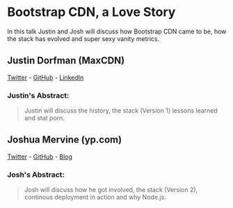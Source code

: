 # Bootstrap CDN, a Love Story

In this talk Justin and Josh will discuss how Bootstrap CDN came to be, how the stack has evolved and super sexy vanity metrics.

## Justin Dorfman (MaxCDN) 
[Twitter](https://twitter.com/jdorfman) - [GitHub](https://github.com/jdorfman) - [LinkedIn](http://www.linkedin.com/in/justindorfman/)

### Justin's Abstract:
> Justin will discuss the history, the stack (Version 1) lessons learned and stat porn.

## Joshua Mervine (yp.com)
[Twitter](https://twitter.com/mervinej) - [GitHub](https://github.com/jmervine) - [Blog](http://mervine.net/)

### Josh's Abstract:
> Josh will discuss how he got involved, the stack (Version 2), continous deployment in action and why Node.js.
